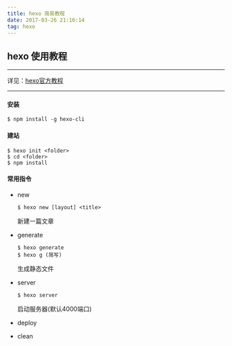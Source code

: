 ```yaml
---
title: hexo 简易教程
date: 2017-03-26 21:16:14
tag: hexo
---
```


## hexo 使用教程
- - - - 
详见：[hexo官方教程](https://hexo.io/zh-cn)
- - - - 
#### 安装
```
$ npm install -g hexo-cli
```

#### 建站
```
$ hexo init <folder>
$ cd <folder>
$ npm install
```

#### 常用指令
* new 
    ```
    $ hexo new [layout] <title>
    ```
    新建一篇文章

* generate
    ```
    $ hexo generate
    $ hexo g (简写)
    ```
    生成静态文件

* server
    ```
    $ hexo server
    ```
    启动服务器(默认4000端口)

* deploy
    
* clean